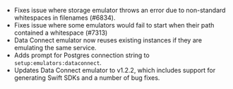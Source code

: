 - Fixes issue where storage emulator throws an error due to non-standard whitespaces in filenames (#6834).
- Fixes issue where some emulators would fail to start when their path contained a whitespace (#7313)
- Data Connect emulator now reuses existing instances if they are emulating the same service.
- Adds prompt for Postgres connection string to `setup:emulators:dataconnect`.
- Updates Data Connect emulator to v1.2.2, which includes support for generating Swift SDKs and a number of bug fixes.
